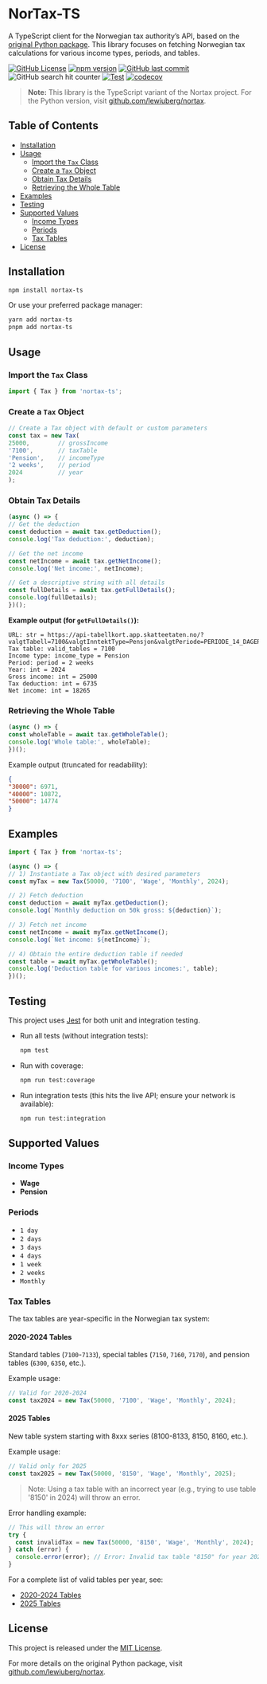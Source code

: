# NorTax-TS <!-- omit in toc -->

A TypeScript client for the Norwegian tax authority’s API, based on the [original Python package](https://github.com/lewiuberg/nortax). This library focuses on fetching Norwegian tax calculations for various income types, periods, and tables.

[![GitHub License](https://img.shields.io/github/license/langtind/nortax-ts?color=blue)](LICENSE)
[![npm version](https://img.shields.io/npm/v/nortax-ts.svg?color=blue)](https://www.npmjs.com/package/nortax-ts)
[![GitHub last commit](https://img.shields.io/github/last-commit/langtind/nortax-ts?color=blue)](https://github.com/langtind/nortax-ts)
![GitHub search hit counter](https://img.shields.io/github/search/langtind/nortax-ts?label=nortax-ts%20searches)
[![Test](https://github.com/langtind/nortax-ts/actions/workflows/test.yml/badge.svg)](https://github.com/langtind/nortax-ts/actions/workflows/test.yml)
[![codecov](https://codecov.io/gh/langtind/nortax-ts/branch/main/graph/badge.svg)](https://codecov.io/gh/langtind/nortax-ts)

> **Note:** This library is the TypeScript variant of the Nortax project. For the Python version, visit [github.com/lewiuberg/nortax](https://github.com/lewiuberg/nortax).

## Table of Contents

- [Installation](#installation)
- [Usage](#usage)
    - [Import the `Tax` Class](#import-the-tax-class)
    - [Create a `Tax` Object](#create-a-tax-object)
    - [Obtain Tax Details](#obtain-tax-details)
    - [Retrieving the Whole Table](#retrieving-the-whole-table)
- [Examples](#examples)
- [Testing](#testing)
- [Supported Values](#supported-values)
    - [Income Types](#income-types)
    - [Periods](#periods)
    - [Tax Tables](#tax-tables)
- [License](#license)

## Installation

```bash
npm install nortax-ts
```

Or use your preferred package manager:

```bash
yarn add nortax-ts
pnpm add nortax-ts
```

## Usage

### Import the `Tax` Class

```typescript
import { Tax } from 'nortax-ts';
```

### Create a `Tax` Object

```typescript
// Create a Tax object with default or custom parameters
const tax = new Tax(
25000,        // grossIncome
'7100',       // taxTable
'Pension',    // incomeType
'2 weeks',    // period
2024          // year
);
```

### Obtain Tax Details

```typescript
(async () => {
// Get the deduction
const deduction = await tax.getDeduction();
console.log('Tax deduction:', deduction);

// Get the net income
const netIncome = await tax.getNetIncome();
console.log('Net income:', netIncome);

// Get a descriptive string with all details
const fullDetails = await tax.getFullDetails();
console.log(fullDetails);
})();
```

**Example output (for `getFullDetails()`):**

```shell
URL: str = https://api-tabellkort.app.skatteetaten.no/?valgtTabell=7100&valgtInntektType=Pensjon&valgtPeriode=PERIODE_14_DAGER&valgtLonn=25000&visHeleTabellen=false&valgtAar=2024&hentHeleTabellen=false
Tax table: valid_tables = 7100
Income type: income_type = Pension
Period: period = 2 weeks
Year: int = 2024
Gross income: int = 25000
Tax deduction: int = 6735
Net income: int = 18265
```

### Retrieving the Whole Table

```typescript
(async () => {
const wholeTable = await tax.getWholeTable();
console.log('Whole table:', wholeTable);
})();
```

Example output (truncated for readability):

```json
{
"30000": 6971,
"40000": 10872,
"50000": 14774
}
```

## Examples

```typescript
import { Tax } from 'nortax-ts';

(async () => {
// 1) Instantiate a Tax object with desired parameters
const myTax = new Tax(50000, '7100', 'Wage', 'Monthly', 2024);

// 2) Fetch deduction
const deduction = await myTax.getDeduction();
console.log(`Monthly deduction on 50k gross: ${deduction}`);

// 3) Fetch net income
const netIncome = await myTax.getNetIncome();
console.log(`Net income: ${netIncome}`);

// 4) Obtain the entire deduction table if needed
const table = await myTax.getWholeTable();
console.log('Deduction table for various incomes:', table);
})();
```

## Testing

This project uses [Jest](https://jestjs.io/) for both unit and integration testing.

- Run all tests (without integration tests):
    ```bash
    npm test
    ```

- Run with coverage:
  ```bash
  npm run test:coverage
  ```

- Run integration tests (this hits the live API; ensure your network is available):
  ```bash
  npm run test:integration
  ```

## Supported Values

### Income Types

- **Wage**
- **Pension**

### Periods

- `1 day`
- `2 days`
- `3 days`
- `4 days`
- `1 week`
- `2 weeks`
- `Monthly`

### Tax Tables

The tax tables are year-specific in the Norwegian tax system:

#### 2020-2024 Tables
Standard tables (`7100`-`7133`), special tables (`7150`, `7160`, `7170`), and pension tables (`6300`, `6350`, etc.).

Example usage:
```typescript
// Valid for 2020-2024
const tax2024 = new Tax(50000, '7100', 'Wage', 'Monthly', 2024);
```

#### 2025 Tables
New table system starting with 8xxx series (8100-8133, 8150, 8160, etc.).

Example usage:
```typescript
// Valid only for 2025
const tax2025 = new Tax(50000, '8150', 'Wage', 'Monthly', 2025);
```
>Note: Using a tax table with an incorrect year (e.g., trying to use table '8150' in 2024) will throw an error.

Error handling example:
```typescript
// This will throw an error
try {
  const invalidTax = new Tax(50000, '8150', 'Wage', 'Monthly', 2024);
} catch (error) {
  console.error(error); // Error: Invalid tax table "8150" for year 2024
}
```
For a complete list of valid tables per year, see:
* [2020-2024 Tables](https://www.skatteetaten.no/bedrift-og-organisasjon/arbeidsgiver/skattekort-og-skattetrekk/forskuddstrekk/oversikt-over-tabelltrinnene-for-trekktabeller-fra-og-med-2020/)
* [2025 Tables](https://www.skatteetaten.no/bedrift-og-organisasjon/arbeidsgiver/skattekort-og-skattetrekk/forskuddstrekk/oversikt-over-tabelltrinnene-for-trekktabeller-fra-og-med-2025/)

## License

This project is released under the [MIT License](LICENSE).  

For more details on the original Python package, visit [github.com/lewiuberg/nortax](https://github.com/lewiuberg/nortax).  

